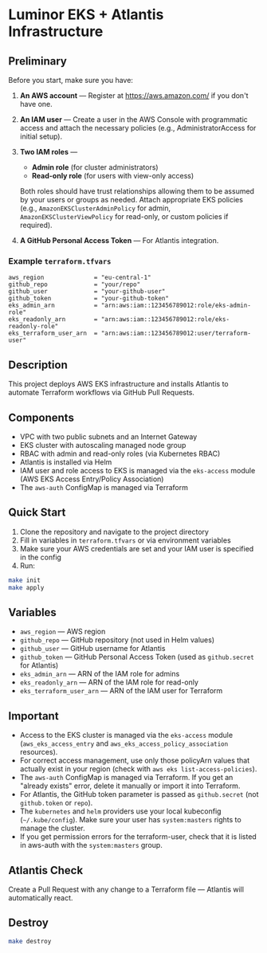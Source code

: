 # Luminor EKS + Atlantis Infrastructure

## Preliminary

Before you start, make sure you have:

1. **An AWS account** — Register at https://aws.amazon.com/ if you don't have one.
2. **An IAM user** — Create a user in the AWS Console with programmatic access and attach the necessary policies (e.g., AdministratorAccess for initial setup).
3. **Two IAM roles** —
   - **Admin role** (for cluster administrators)
   - **Read-only role** (for users with view-only access)
   
   Both roles should have trust relationships allowing them to be assumed by your users or groups as needed. Attach appropriate EKS policies (e.g., `AmazonEKSClusterAdminPolicy` for admin, `AmazonEKSClusterViewPolicy` for read-only, or custom policies if required).

4. **A GitHub Personal Access Token** — For Atlantis integration.

### Example `terraform.tfvars`
```hcl
aws_region              = "eu-central-1"
github_repo             = "your/repo"
github_user             = "your-github-user"
github_token            = "your-github-token"
eks_admin_arn           = "arn:aws:iam::123456789012:role/eks-admin-role"
eks_readonly_arn        = "arn:aws:iam::123456789012:role/eks-readonly-role"
eks_terraform_user_arn  = "arn:aws:iam::123456789012:user/terraform-user"
```

## Description

This project deploys AWS EKS infrastructure and installs Atlantis to automate Terraform workflows via GitHub Pull Requests.

## Components
- VPC with two public subnets and an Internet Gateway
- EKS cluster with autoscaling managed node group
- RBAC with admin and read-only roles (via Kubernetes RBAC)
- Atlantis is installed via Helm
- IAM user and role access to EKS is managed via the `eks-access` module (AWS EKS Access Entry/Policy Association)
- The `aws-auth` ConfigMap is managed via Terraform

## Quick Start

1. Clone the repository and navigate to the project directory
2. Fill in variables in `terraform.tfvars` or via environment variables
3. Make sure your AWS credentials are set and your IAM user is specified in the config
4. Run:

```sh
make init
make apply
```

## Variables
- `aws_region` — AWS region
- `github_repo` — GitHub repository (not used in Helm values)
- `github_user` — GitHub username for Atlantis
- `github_token` — GitHub Personal Access Token (used as `github.secret` for Atlantis)
- `eks_admin_arn` — ARN of the IAM role for admins
- `eks_readonly_arn` — ARN of the IAM role for read-only
- `eks_terraform_user_arn` — ARN of the IAM user for Terraform

## Important
- Access to the EKS cluster is managed via the `eks-access` module (`aws_eks_access_entry` and `aws_eks_access_policy_association` resources).
- For correct access management, use only those policyArn values that actually exist in your region (check with `aws eks list-access-policies`).
- The `aws-auth` ConfigMap is managed via Terraform. If you get an "already exists" error, delete it manually or import it into Terraform.
- For Atlantis, the GitHub token parameter is passed as `github.secret` (not `github.token` or `repo`).
- The `kubernetes` and `helm` providers use your local kubeconfig (`~/.kube/config`). Make sure your user has `system:masters` rights to manage the cluster.
- If you get permission errors for the terraform-user, check that it is listed in aws-auth with the `system:masters` group.

## Atlantis Check
Create a Pull Request with any change to a Terraform file — Atlantis will automatically react.

## Destroy
```sh
make destroy
``` 